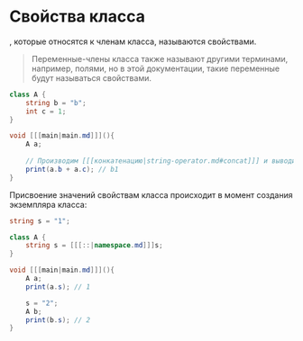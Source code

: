 # Свойства класса

[](https://www.angelcode.com/angelscript/sdk/docs/manual/doc_script_class_memberinit.html)

[](var.md), которые относятся к членам класса, называются свойствами.

> Переменные-члены класса также называют другими
> терминами, например, полями, но в этой документации, такие переменные будут называться свойствами.

```C#
class A {
    string b = "b";
    int c = 1;
}

void [[[main|main.md]]](){
    A a;
    
    // Производим [[[конкатенацию|string-operator.md#concat]]] и выводим значения свойств в консоль
    print(a.b + a.c); // b1
}
```

Присвоение значений свойствам класса происходит в момент создания экземпляра класса:

```C#
string s = "1";

class A {
    string s = [[[::|namespace.md]]]s;
}

void [[[main|main.md]]](){
    A a;
    print(a.s); // 1

    s = "2";
    A b;
    print(b.s); // 2
}
```

